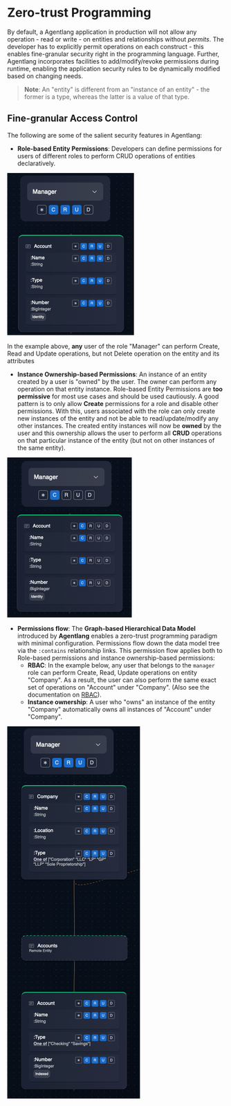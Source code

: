 # Zero-trust Programming

By default, a Agentlang application in production will not allow any operation - read or write - on entities and relationships without *permits*. The developer has to explicitly permit operations on each construct - this enables fine-granular security right in the programming language. Further, Agentlang incorporates facilities to add/modify/revoke permissions during runtime, enabling the application security rules to be dynamically modified based on changing needs.

> **Note**: An "entity" is different from an "instance of an entity" - the former is a type, whereas the latter is a value of that type.

## Fine-granular Access Control

The following are some of the salient security features in Agentlang:

* **Role-based Entity Permissions**: Developers can define permissions for users of different roles to perform CRUD operations of entities declaratively. 

![Security Permissions](img/entity-permissions.png "Entity Permissions")

In the example above, **any** user of the role "Manager" can perform Create, Read and Update operations, but not Delete operation on the entity and its attributes

* **Instance Ownership-based Permissions**: An instance of an entity created by a user is "owned" by the user. The owner can perform any operation on that entity instance. Role-based Entity Permissions are **too permissive** for most use cases and should be used cautiously. A good pattern is to only allow **Create** permissions for a role and disable other permissions. With this, users associated with the role can only create new instances of the entity and not be able to read/update/modify any other instances. The created entity instances will now be **owned** by the user and this ownership allows the user to perform all **CRUD** operations on that particular instance of the entity (but not on other instances of the same entity).

![Create-only permission](img/create-only-entity-permissions.png "Ownership with Create-only Permission")

* **Permissions flow**: The **Graph-based Hierarchical Data Model** introduced by **Agentlang** enables a zero-trust programming paradigm with minimal configuration. Permissions flow down the data model tree via the `:contains` relationship links. This permission flow applies both to Role-based permissions and instance ownership-based permissions:
    * **RBAC**: In the example below, any user that belongs to the `manager` role can perform Create, Read, Update operations on entity "Company". As a result, the user can also perform the same exact set of operations on "Account" under "Company". (Also see the documentation on [RBAC](/docs/language/reference/rbac)).
    * **Instance ownership**: A user who "owns" an instance of the entity "Company" automatically owns all instances of "Account" under "Company".

![Permissions Flow](img/entity-permissions-flow.png "Permissions Flow")
